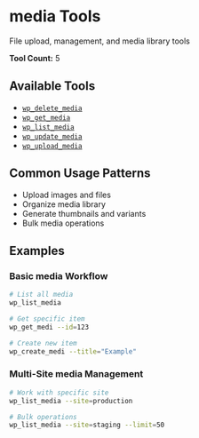 # media Tools

File upload, management, and media library tools

**Tool Count:** 5

## Available Tools

- [`wp_delete_media`](./tools/wp_delete_media.md)
- [`wp_get_media`](./tools/wp_get_media.md)
- [`wp_list_media`](./tools/wp_list_media.md)
- [`wp_update_media`](./tools/wp_update_media.md)
- [`wp_upload_media`](./tools/wp_upload_media.md)

## Common Usage Patterns

- Upload images and files
- Organize media library
- Generate thumbnails and variants
- Bulk media operations

## Examples

### Basic media Workflow

```bash
# List all media
wp_list_media

# Get specific item
wp_get_medi --id=123

# Create new item
wp_create_medi --title="Example"
```

### Multi-Site media Management

```bash
# Work with specific site
wp_list_media --site=production

# Bulk operations
wp_list_media --site=staging --limit=50
```
